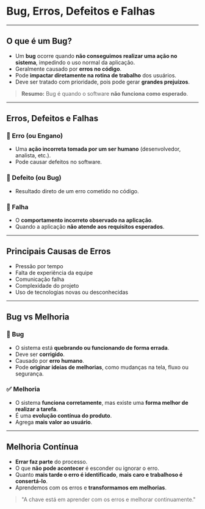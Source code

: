 # Bug, Erros, Defeitos e Falhas

---

## O que é um Bug?

- Um **bug** ocorre quando **não conseguimos realizar uma ação no sistema**, impedindo o uso normal da aplicação.
- Geralmente causado por **erros no código**.
- Pode **impactar diretamente na rotina de trabalho** dos usuários.
- Deve ser tratado com prioridade, pois pode gerar **grandes prejuízos**.

> **Resumo:** Bug é quando o software **não funciona como esperado**.

---

## Erros, Defeitos e Falhas

### 🔸 Erro (ou Engano)
- Uma **ação incorreta tomada por um ser humano** (desenvolvedor, analista, etc.).
- Pode causar defeitos no software.

### 🔸 Defeito (ou Bug)
- Resultado direto de um erro cometido no código.

### 🔸 Falha
- O **comportamento incorreto observado na aplicação**.
- Quando a aplicação **não atende aos requisitos esperados**.

---

## Principais Causas de Erros

- Pressão por tempo
- Falta de experiência da equipe
- Comunicação falha
- Complexidade do projeto
- Uso de tecnologias novas ou desconhecidas

---

## Bug vs Melhoria

### 🐞 Bug
- O sistema está **quebrando ou funcionando de forma errada**.
- Deve ser **corrigido**.
- Causado por **erro humano**.
- Pode **originar ideias de melhorias**, como mudanças na tela, fluxo ou segurança.

### ✅ Melhoria
- O sistema **funciona corretamente**, mas existe uma **forma melhor de realizar a tarefa**.
- É uma **evolução contínua do produto**.
- Agrega **mais valor ao usuário**.

---

## Melhoria Contínua

- **Errar faz parte** do processo.
- O que **não pode acontecer** é esconder ou ignorar o erro.
- Quanto **mais tarde o erro é identificado**, **mais caro e trabalhoso é consertá-lo**.
- Aprendemos com os erros e **transformamos em melhorias**.

> "A chave está em aprender com os erros e melhorar continuamente."
